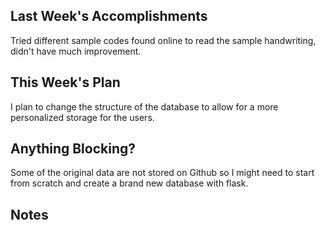 ## Last Week's Accomplishments

Tried different sample codes found online to read the sample handwriting, didn't have much improvement.

## This Week's Plan

I plan to change the structure of the database to allow for a more personalized storage for the users.

## Anything Blocking?

Some of the original data are not stored on Github so I might need to start from scratch and create a brand new database with flask.

## Notes

